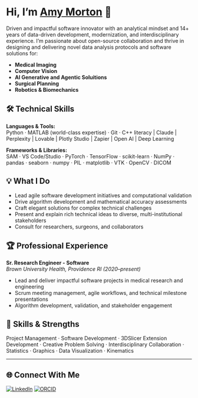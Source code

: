 # Hi, I’m [Amy Morton](https://amymmorton.squarespace.com/s/AmyMorton-DataScienceMedicalImagingML.pdf) 👋

Driven and impactful software innovator with an analytical mindset and 14+ years of data-driven development, modernization, and interdisciplinary experience. I’m passionate about open-source collaboration and thrive in designing and delivering novel data analysis protocols and software solutions for:

- **Medical Imaging**
- **Computer Vision**
- **AI Generative and Agentic Soluitions**
- **Surgical Planning**
- **Robotics & Biomechanics**

## 🛠️ Technical Skills

**Languages & Tools:**  
Python · MATLAB (world-class expertise) · Git · C++ literacy | Claude | Perplexity | Lovable | Plotly Studio | Zapier | Open AI | Deep Learning

**Frameworks & Libraries:**  
SAM · VS Code/Studio · PyTorch · TensorFlow · scikit-learn · NumPy · pandas · seaborn · numpy ·  PIL · matplotlib · VTK · OpenCV · DICOM 

## 💡 What I Do

- Lead agile software development initiatives and computational validation
- Drive algorithm development and mathematical accuracy assessments
- Craft elegant solutions for complex technical challenges
- Present and explain rich technical ideas to diverse, multi-institutional stakeholders
- Consult for researchers, surgeons, and collaborators

## 🏆 Professional Experience

**Sr. Research Engineer - Software**  
_Brown University Health, Providence RI (2020–present)_  
- Lead and deliver impactful software projects in medical research and engineering  
- Scrum meeting management, agile workflows, and technical milestone presentations  
- Algorithm development, validation, and stakeholder engagement

## 🌟 Skills & Strengths

Project Management · Software Development · 3DSlicer Extension Development · Creative Problem Solving · Interdisciplinary Collaboration · Statistics · Graphics · Data Visualization · Kinematics

---

## 🌐 Connect With Me

[![LinkedIn](https://img.shields.io/badge/LinkedIn-Amy%20Morton-0077B5?logo=linkedin&logoColor=white&style=flat-square)](https://www.linkedin.com/in/amy-morton-35374340/)
[![ORCID](https://img.shields.io/badge/ORCID-0000--0003--4513--1699-A6CE39?logo=orcid&logoColor=white&style=flat-square)](https://orcid.org/0000-0003-4513-1699)

<!-- Add your featured projects or fun facts here! -->
